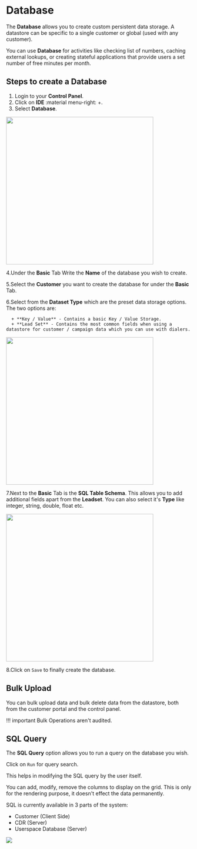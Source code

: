 # Database

The **Database** allows you to create custom persistent data storage. A datastore can be specific to a single customer or global (used with any customer).

You can use **Database** for activities like checking list of numbers, caching external lookups, or creating stateful applications that provide users a set number of free minutes per month.

## Steps to create a Database

1. Login to your **Control Panel**.
2. Click on **IDE** :material menu-right: +.
3. Select **Database**.

<img src= "/apps/img/app_database.png" width= "400">

4.Under the **Basic** Tab Write the **Name** of the database you wish to create.

5.Select the **Customer** you want to create the database for under the **Basic** Tab.

6.Select from the **Dataset Type** which are the preset data storage options. The two options are:

      + **Key / Value** - Contains a basic Key / Value Storage.
      + **Lead Set** - Contains the most common fields when using a datastore for customer / campaign data which you can use with dialers.

<img src="/developers/img/db2.png" width="400">

7.Next to the **Basic** Tab is the **SQL Table Schema**. This allows you to add additional fields apart from the **Leadset**. You can also select it's **Type** like integer, string, double, float etc.

<img src="/developers/img/db3.png" width="400">

8.Click on `Save` to finally create the database.

## Bulk Upload

You can bulk upload data and bulk delete data from the datastore, both from the customer portal and the control panel.

!!! important
	Bulk Operations aren't audited.

## SQL Query

The **SQL Query** option allows you to run a query on the database you wish.

Click on `Run` for query search.

This helps in modifying the SQL query by the user itself.

You can add, modify, remove the columns to display on the grid. This is only for the rendering purpose, it doesn't effect the data permanently.

SQL is currently available in 3 parts of the system:

+ Customer (Client Side)
+ CDR (Server)
+ Userspace Database (Server)

<img src="/developers/img/db4.png">
